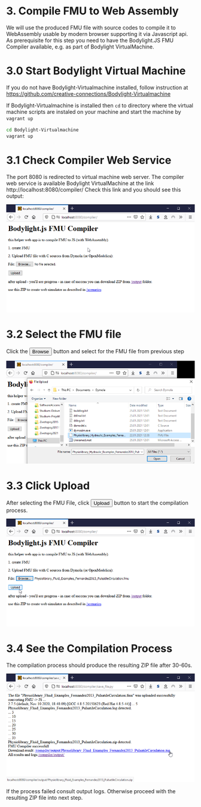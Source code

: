 # 3. Compile FMU to Web Assembly

We will use the produced FMU file with source codes to compile it to WebAssembly usable by modern browser supporting it via Javascript api.
As prerequisite for this step you need to have the Bodylight.JS FMU Compiler available, e.g. as part of Bodylight VirtualMachine.

# 3.0 Start Bodylight Virtual Machine

If you do not have Bodylight-Virtualmachine installed, follow instruction at 
https://github.com/creative-connections/Bodylight-Virtualmachine

If Bodylight-Virtualmachine is installed then `cd` to directory where the virtual machine scripts are instaled on your machine and start the machine by `vagrant up`

```bash
cd Bodylight-Virtualmachine
vagrant up
```

# 3.1 Check Compiler Web Service

The port 8080 is redirected to virtual machine web server. The compiler web service is available Bodylight VirtualMachine at the link http://localhost:8080/compiler/ Check this link and you should see this output:

![Compiler0](Compiler_Upload0.png)

# 3.2 Select the FMU file

Click the <button>Browse</button> button and select for the FMU file from previous step

![Compiler1](Compiler_Upload1.png)

# 3.3 Click Upload

After selecting the FMU File, click <button>Upload</button> button to start the compilation process.

![Compiler2](Compiler_Upload2.png)

# 3.4 See the Compilation Process

The compilation process should produce the resulting ZIP file after 30-60s.

![Compiler3](Compiler_Compilation.png)

If the process failed consult output logs.
Otherwise proceed with the resulting ZIP file into next step.
